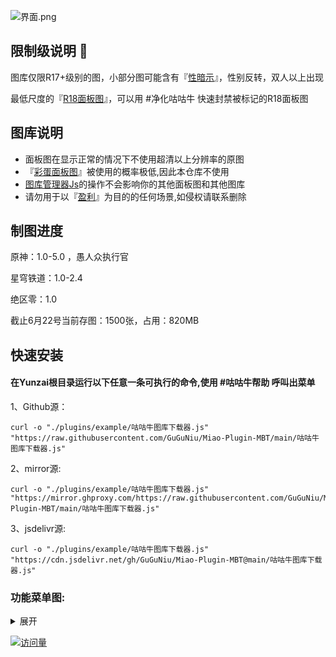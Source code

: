 ![界面.png](https://s2.loli.net/2024/03/09/ZGNrwVyPDbOx9Bf.png)

## 限制级说明 🚨
  图库仅限R17+级别的图，小部分图可能含有『<ins>性暗示</ins>』，性别反转，双人以上出现

  最低尺度的『<ins>R18面板图</ins>』，可以用 #净化咕咕牛 快速封禁被标记的R18面板图

## 图库说明
- 面板图在显示正常的情况下不使用超清以上分辨率的原图
- 『<ins>彩蛋面板图</ins>』被使用的概率极低,因此本仓库不使用
- <ins>图库管理器Js</ins>的操作不会影响你的其他面板图和其他图库
- 请勿用于以『<ins>盈利</ins>』为目的的任何场景,如侵权请联系删除

## 制图进度
原神：1.0-5.0 ，愚人众执行官

星穹铁道：1.0-2.4

绝区零：1.0

截止6月22号当前存图：1500张，占用：820MB
## 快速安装

 #### 在Yunzai根目录运行以下任意一条可执行的命令,使用 #咕咕牛帮助 呼叫出菜单


1、Github源：

    curl -o "./plugins/example/咕咕牛图库下载器.js" "https://raw.githubusercontent.com/GuGuNiu/Miao-Plugin-MBT/main/咕咕牛图库下载器.js"
2、mirror源:

    curl -o "./plugins/example/咕咕牛图库下载器.js" "https://mirror.ghproxy.com/https://raw.githubusercontent.com/GuGuNiu/Miao-Plugin-MBT/main/咕咕牛图库下载器.js"
3、jsdelivr源:

    curl -o "./plugins/example/咕咕牛图库下载器.js" "https://cdn.jsdelivr.net/gh/GuGuNiu/Miao-Plugin-MBT@main/咕咕牛图库下载器.js"

### 功能菜单图:
<details><summary>展开</summary>

![help.png](https://s2.loli.net/2024/06/28/LQnN3oPCl1vgXIS.png)


</details>

<div align="left"> 
  
  [![访问量](https://profile-counter.glitch.me/Miao-Plugin-MBT/count.svg)](https://github.com/GuGuNiu/Miao-Plugin-MBT)
  
</div>
